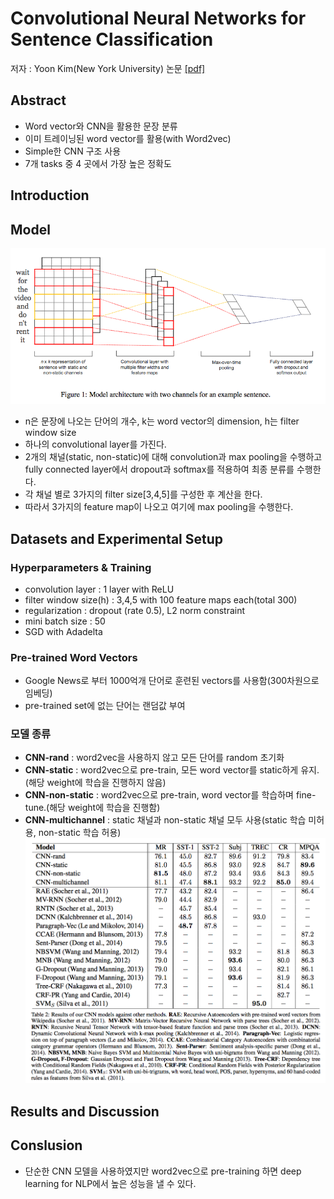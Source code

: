 # Convolutional Neural Networks for Sentence Classification
저자 : Yoon Kim(New York University)
논문 [[pdf]](http://emnlp2014.org/papers/pdf/EMNLP2014181.pdf)

## Abstract
- Word vector와 CNN을 활용한 문장 분류
- 이미 트레이닝된 word vector를 활용(with Word2vec)
- Simple한 CNN 구조 사용
- 7개 tasks 중 4 곳에서 가장 높은 정확도

## Introduction

## Model
![model](https://github.com/yanggyu17/DeepLearning_papers/blob/master/images/CNNModel.png)
- n은 문장에 나오는 단어의 개수, k는 word vector의 dimension, h는 filter window size
- 하나의 convolutional layer를 가진다.
- 2개의 채널(static, non-static)에 대해 convolution과 max pooling을 수행하고 fully connected layer에서 dropout과 softmax를 적용하여 최종 분류를 수행한다.
- 각 채널 별로 3가지의 filter size[3,4,5]를 구성한 후 계산을 한다.
- 따라서 3가지의 feature map이 나오고 여기에 max pooling을 수행한다.

## Datasets and Experimental Setup
### Hyperparameters & Training
- convolution layer : 1 layer with ReLU
- filter window size(h) : 3,4,5 with 100 feature maps each(total 300)
- regularization : dropout (rate 0.5), L2 norm constraint
- mini batch size : 50
- SGD with Adadelta

### Pre-trained Word Vectors
- Google News로 부터 1000억개 단어로 훈련된 vectors를 사용함(300차원으로 임베딩)
- pre-trained set에 없는 단어는 랜덤값 부여

### 모델 종류
- **CNN-rand** : word2vec을 사용하지 않고 모든 단어를 random 초기화
- **CNN-static** : word2vec으로 pre-train, 모든 word vector를 static하게 유지.(해당 weight에 학습을 진행하지 않음)
- **CNN-non-static** : word2vec으로 pre-train, word vector를 학습하며 fine-tune.(해당 weight에 학습을 진행함)
- **CNN-multichannel** : static 채널과 non-static 채널 모두 사용(static 학습 미허용, non-static 학습 허용)
![result](https://github.com/yanggyu17/DeepLearning_papers/blob/master/images/CNNforSC.png)

## Results and Discussion

## Conslusion
- 단순한 CNN 모델을 사용하였지만 word2vec으로 pre-training 하면 deep learning for NLP에서 높은 성능을 낼 수 있다.
